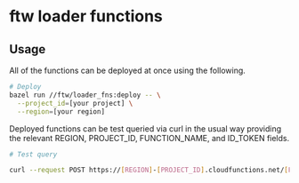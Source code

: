 # ftw loader functions

## Usage

All of the functions can be deployed at once using the following.

```bash
# Deploy
bazel run //ftw/loader_fns:deploy -- \
  --project_id=[your project] \
  --region=[your region]

```

Deployed functions can be test queried via curl in the usual way providing the relevant REGION, PROJECT_ID, FUNCTION_NAME, and ID_TOKEN fields.

```bash
# Test query

curl --request POST https://[REGION]-[PROJECT_ID].cloudfunctions.net/[FUNCTION_NAME] -H "Authorization: bearer [ID_TOKEN]"

```

